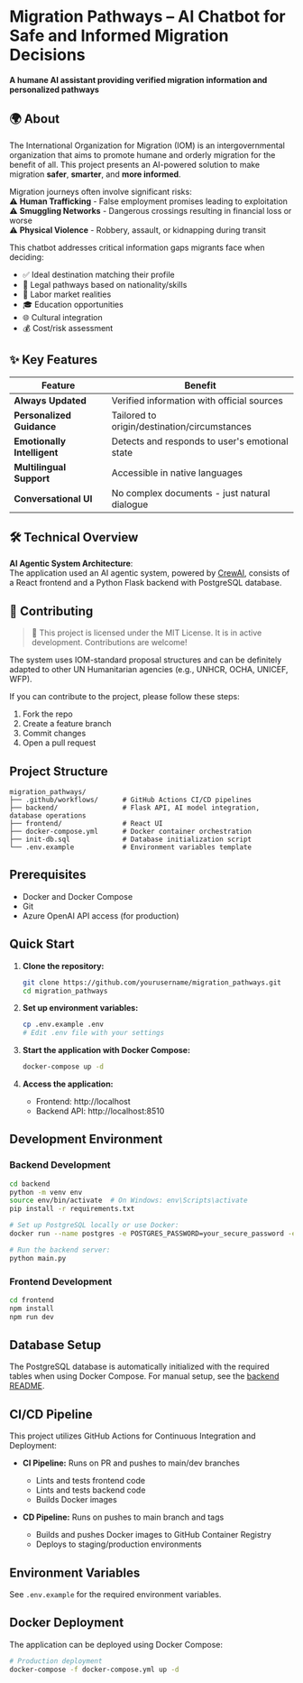 # Migration Pathways – AI Chatbot for Safe and Informed Migration Decisions  

**A humane AI assistant providing verified migration information and personalized pathways**  

## 🌍 About  

The International Organization for Migration (IOM) is an intergovernmental organization that aims to promote humane and orderly migration for the benefit of all. This project presents an AI-powered solution to make migration **safer**, **smarter**, and **more informed**.  

Migration journeys often involve significant risks:  
⚠️ **Human Trafficking** - False employment promises leading to exploitation  
⚠️ **Smuggling Networks** - Dangerous crossings resulting in financial loss or worse  
⚠️ **Physical Violence** - Robbery, assault, or kidnapping during transit  

This chatbot addresses critical information gaps migrants face when deciding:  
- ✅ Ideal destination matching their profile  
- 📝 Legal pathways based on nationality/skills  
- 💼 Labor market realities  
- 🎓 Education opportunities  
- 🌐 Cultural integration  
- 💰 Cost/risk assessment  

## ✨ Key Features  

| Feature | Benefit |  
|---------|---------|  
| **Always Updated** | Verified information with official sources |  
| **Personalized Guidance** | Tailored to origin/destination/circumstances |  
| **Emotionally Intelligent** | Detects and responds to user's emotional state |  
| **Multilingual Support** | Accessible in native languages |  
| **Conversational UI** | No complex documents - just natural dialogue |  

## 🛠️ Technical Overview  

**AI Agentic System Architecture**:  
The application used an AI agentic system, powered by [CrewAI](https://docs.crewai.com/introduction), consists of a React frontend and a Python Flask backend with PostgreSQL database.

## 🤝 Contributing

> 🚧 This project is licensed under the MIT License. It is in active development. Contributions are welcome!

The system uses IOM-standard proposal structures and can be definitely adapted to other UN Humanitarian agencies (e.g., UNHCR, OCHA, UNICEF, WFP).

If you can contribute to the project, please follow these steps:
1. Fork the repo
2. Create a feature branch
3. Commit changes
4. Open a pull request



## Project Structure

```
migration_pathways/
├── .github/workflows/      # GitHub Actions CI/CD pipelines
├── backend/                # Flask API, AI model integration, database operations
├── frontend/               # React UI
├── docker-compose.yml      # Docker container orchestration
├── init-db.sql             # Database initialization script
└── .env.example            # Environment variables template
```

## Prerequisites

- Docker and Docker Compose
- Git
- Azure OpenAI API access (for production)

## Quick Start

1. **Clone the repository:**
   ```bash
   git clone https://github.com/yourusername/migration_pathways.git
   cd migration_pathways
   ```

2. **Set up environment variables:**
   ```bash
   cp .env.example .env
   # Edit .env file with your settings
   ```

3. **Start the application with Docker Compose:**
   ```bash
   docker-compose up -d
   ```

4. **Access the application:**
   - Frontend: http://localhost
   - Backend API: http://localhost:8510

## Development Environment

### Backend Development

```bash
cd backend
python -m venv env
source env/bin/activate  # On Windows: env\Scripts\activate
pip install -r requirements.txt

# Set up PostgreSQL locally or use Docker:
docker run --name postgres -e POSTGRES_PASSWORD=your_secure_password -e POSTGRES_USER=iom_uc2_user -e POSTGRES_DB=iom_uc2 -p 5432:5432 -d postgres:14-alpine

# Run the backend server:
python main.py
```

### Frontend Development

```bash
cd frontend
npm install
npm run dev
```

## Database Setup

The PostgreSQL database is automatically initialized with the required tables when using Docker Compose. For manual setup, see the [backend README](backend/README.md).

## CI/CD Pipeline

This project utilizes GitHub Actions for Continuous Integration and Deployment:

- **CI Pipeline:** Runs on PR and pushes to main/dev branches
  - Lints and tests frontend code
  - Lints and tests backend code
  - Builds Docker images

- **CD Pipeline:** Runs on pushes to main branch and tags
  - Builds and pushes Docker images to GitHub Container Registry
  - Deploys to staging/production environments

## Environment Variables

See `.env.example` for the required environment variables.

## Docker Deployment

The application can be deployed using Docker Compose:

```bash
# Production deployment
docker-compose -f docker-compose.yml up -d
```

